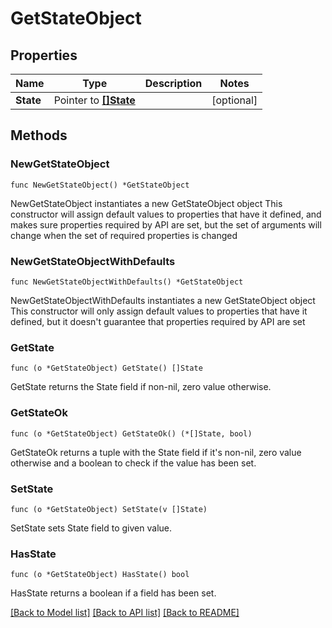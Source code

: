 # GetStateObject

## Properties

Name | Type | Description | Notes
------------ | ------------- | ------------- | -------------
**State** | Pointer to [**[]State**](State.md) |  | [optional] 

## Methods

### NewGetStateObject

`func NewGetStateObject() *GetStateObject`

NewGetStateObject instantiates a new GetStateObject object
This constructor will assign default values to properties that have it defined,
and makes sure properties required by API are set, but the set of arguments
will change when the set of required properties is changed

### NewGetStateObjectWithDefaults

`func NewGetStateObjectWithDefaults() *GetStateObject`

NewGetStateObjectWithDefaults instantiates a new GetStateObject object
This constructor will only assign default values to properties that have it defined,
but it doesn't guarantee that properties required by API are set

### GetState

`func (o *GetStateObject) GetState() []State`

GetState returns the State field if non-nil, zero value otherwise.

### GetStateOk

`func (o *GetStateObject) GetStateOk() (*[]State, bool)`

GetStateOk returns a tuple with the State field if it's non-nil, zero value otherwise
and a boolean to check if the value has been set.

### SetState

`func (o *GetStateObject) SetState(v []State)`

SetState sets State field to given value.

### HasState

`func (o *GetStateObject) HasState() bool`

HasState returns a boolean if a field has been set.


[[Back to Model list]](../README.md#documentation-for-models) [[Back to API list]](../README.md#documentation-for-api-endpoints) [[Back to README]](../README.md)


